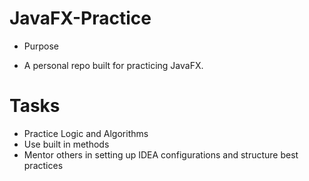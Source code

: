 # JavaFX-Practice

* Purpose
- A personal repo built for practicing JavaFX.

# Tasks

- Practice Logic and Algorithms
- Use built in methods
- Mentor others in setting up IDEA configurations and structure best practices 
